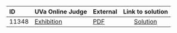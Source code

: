 | ID | UVa Online Judge | External | Link to solution |
|:---|:---|:---|:---:|
| 11348 | [Exhibition](https://onlinejudge.org/index.php?option=com_onlinejudge&Itemid=8&category=24&page=show_problem&problem=2323) | [PDF](https://onlinejudge.org/external/113/11348.pdf) | [Solution](https://github.com/versenyi98/uva-solutions/tree/main/solutions/11348%20-%20Exhibition)|
